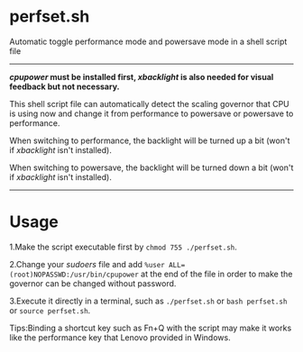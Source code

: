 # perfset.sh
Automatic toggle performance mode and powersave mode in a shell script file
******
***cpupower* must be installed first, *xbacklight* is also needed for visual feedback but not necessary.**

This shell script file can automatically detect the scaling governor that CPU is using now and change it from performance to powersave or powersave to performance.

When switching to performance, the backlight will be turned up a bit (won't if *xbacklight* isn't installed).

When switching to powersave, the backlight will be turned down a bit (won't if *xbacklight* isn't installed).

******
# Usage
1.Make the script executable first by `chmod 755 ./perfset.sh`.

2.Change your *sudoers* file and add `%user ALL=(root)NOPASSWD:/usr/bin/cpupower` at the end of the file in order to make the governor can be changed without password.

3.Execute it directly in a terminal, such as `./perfset.sh` or `bash perfset.sh` or `source perfset.sh`.


Tips:Binding a shortcut key such as Fn+Q with the script may make it works like the performance key that Lenovo provided in Windows.
